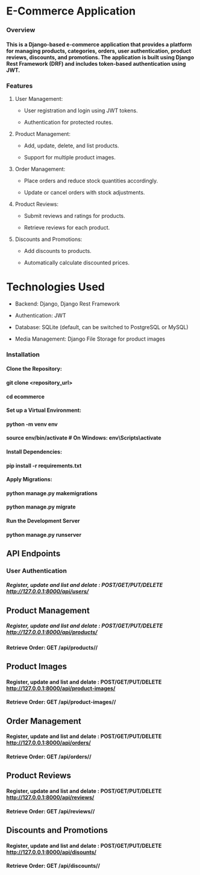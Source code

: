 # E-Commerce Application

### Overview

#### This is a Django-based e-commerce application that provides a platform for managing products, categories, orders, user authentication, product reviews, discounts, and promotions. The application is built using Django Rest Framework (DRF) and includes token-based authentication using JWT.

### Features

1. User Management:

    - User registration and login using JWT tokens.

    - Authentication for protected routes.

2. Product Management:

    - Add, update, delete, and list products.

    - Support for multiple product images.

3. Order Management:

    - Place orders and reduce stock quantities accordingly.

    - Update or cancel orders with stock adjustments.

4. Product Reviews:

    - Submit reviews and ratings for products.

    - Retrieve reviews for each product.

5. Discounts and Promotions:

    - Add discounts to products.

    - Automatically calculate discounted prices.

# Technologies Used
- Backend: Django, Django Rest Framework

- Authentication: JWT

- Database: SQLite (default, can be switched to PostgreSQL or MySQL)

- Media Management: Django File Storage for product images

### Installation

#### Clone the Repository:

#### git clone <repository_url>
#### cd ecommerce

#### Set up a Virtual Environment:

#### python -m venv env
#### source env/bin/activate  # On Windows: env\Scripts\activate

#### Install Dependencies:

#### pip install -r requirements.txt

#### Apply Migrations:

#### python manage.py makemigrations
#### python manage.py migrate

#### Run the Development Server

#### python manage.py runserver

## API Endpoints

### User Authentication

##### Register, update and list and delate : POST/GET/PUT/DELETE http://127.0.0.1:8000/api/users/ 

## Product Management
##### Register, update and list and delate : POST/GET/PUT/DELETE http://127.0.0.1:8000/api/products/
#### Retrieve Order: GET /api/products/<id>/


## Product Images

#### Register, update and list and delate : POST/GET/PUT/DELETE http://127.0.0.1:8000/api/product-images/
#### Retrieve Order: GET /api/product-images/<id>/


## Order Management

#### Register, update and list and delate : POST/GET/PUT/DELETE http://127.0.0.1:8000/api/orders/
#### Retrieve Order: GET /api/orders/<id>/

## Product Reviews

#### Register, update and list and delate : POST/GET/PUT/DELETE http://127.0.0.1:8000/api/reviews/
#### Retrieve Order: GET /api/reviews/<id>/


## Discounts and Promotions
#### Register, update and list and delate : POST/GET/PUT/DELETE http://127.0.0.1:8000/api/disounts/
#### Retrieve Order: GET /api/discounts/<id>/
